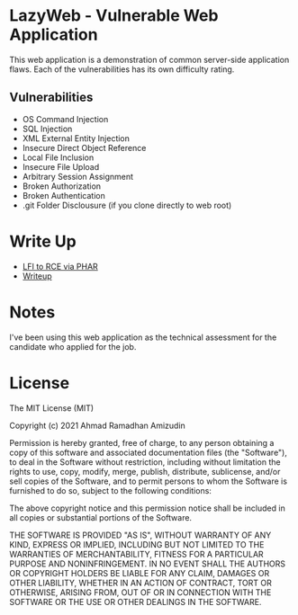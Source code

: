 LazyWeb - Vulnerable Web Application
=====================
This web application is a demonstration of common server-side application flaws. Each of the vulnerabilities has its own difficulty rating.

## Vulnerabilities
- OS Command Injection
- SQL Injection
- XML External Entity Injection
- Insecure Direct Object Reference
- Local File Inclusion
- Insecure File Upload
- Arbitrary Session Assignment
- Broken Authorization
- Broken Authentication
- .git Folder Disclousure (if you clone directly to web root)

Write Up
=====================
- [LFI to RCE via PHAR](https://www.jasveermaan.com/index.php/2018/04/28/local-file-inclusion-lfi-to-remote-code-injection-rce-using-phar-wrapper/)
- [Writeup](http://blog.pojiiix.tech/Lazy-Web-Write-Up)

Notes
=====================
I've been using this web application as the technical assessment for the candidate who applied for the job.

License
=======
The MIT License (MIT)

Copyright (c) 2021 Ahmad Ramadhan Amizudin

Permission is hereby granted, free of charge, to any person obtaining a copy
of this software and associated documentation files (the "Software"), to deal
in the Software without restriction, including without limitation the rights
to use, copy, modify, merge, publish, distribute, sublicense, and/or sell
copies of the Software, and to permit persons to whom the Software is
furnished to do so, subject to the following conditions:

The above copyright notice and this permission notice shall be included in all
copies or substantial portions of the Software.

THE SOFTWARE IS PROVIDED "AS IS", WITHOUT WARRANTY OF ANY KIND, EXPRESS OR
IMPLIED, INCLUDING BUT NOT LIMITED TO THE WARRANTIES OF MERCHANTABILITY,
FITNESS FOR A PARTICULAR PURPOSE AND NONINFRINGEMENT. IN NO EVENT SHALL THE
AUTHORS OR COPYRIGHT HOLDERS BE LIABLE FOR ANY CLAIM, DAMAGES OR OTHER
LIABILITY, WHETHER IN AN ACTION OF CONTRACT, TORT OR OTHERWISE, ARISING FROM,
OUT OF OR IN CONNECTION WITH THE SOFTWARE OR THE USE OR OTHER DEALINGS IN THE
SOFTWARE.

